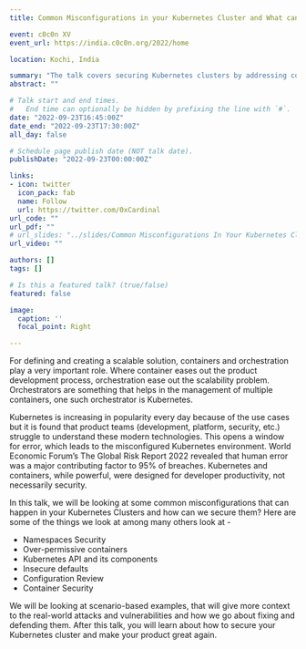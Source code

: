 ```yaml
---
title: Common Misconfigurations in your Kubernetes Cluster and What can you do about it?

event: c0c0n XV
event_url: https://india.c0c0n.org/2022/home

location: Kochi, India

summary: "The talk covers securing Kubernetes clusters by addressing common misconfigurations and vulnerabilities."
abstract: ""

# Talk start and end times.
#   End time can optionally be hidden by prefixing the line with `#`.
date: "2022-09-23T16:45:00Z"
date_end: "2022-09-23T17:30:00Z"
all_day: false

# Schedule page publish date (NOT talk date).
publishDate: "2022-09-23T00:00:00Z"

links:
- icon: twitter
  icon_pack: fab
  name: Follow
  url: https://twitter.com/0xCardinal
url_code: ""
url_pdf: ""
# url_slides: "../slides/Common Misconfigurations In Your Kubernetes Cluster And What.pdf"
url_video: ""

authors: []
tags: []

# Is this a featured talk? (true/false)
featured: false

image:
  caption: ''
  focal_point: Right

---
```


For defining and creating a scalable solution, containers and orchestration play a very
important role. Where container eases out the product development process, orchestration
ease out the scalability problem. Orchestrators are something that helps in the management
of multiple containers, one such orchestrator is Kubernetes.

Kubernetes is increasing in popularity every day because of the use cases but it is found that
product teams (development, platform, security, etc.) struggle to understand these modern
technologies. This opens a window for error, which leads to the misconfigured Kubernetes
environment. World Economic Forum’s The Global Risk Report 2022 revealed that human
error was a major contributing factor to 95% of breaches. Kubernetes and containers, while
powerful, were designed for developer productivity, not necessarily security.

In this talk, we will be looking at some common misconfigurations that can happen in your
Kubernetes Clusters and how can we secure them? Here are some of the things we look at
among many others look at -
- Namespaces Security
- Over-permissive containers
- Kubernetes API and its components
- Insecure defaults
- Configuration Review
- Container Security

We will be looking at scenario-based examples, that will give more context to the real-world
attacks and vulnerabilities and how we go about fixing and defending them. After this talk,
you will learn about how to secure your Kubernetes cluster and make your product great
again.